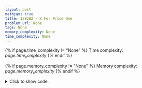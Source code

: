 ```yaml
---
layout: post
mathjax: true
title: 1282B2 - K For Price One
problem_url: None
tags: None
memory_complexity: None
time_complexity: None
---
```




{% if page.time_complexity != "None" %}
Time complexity: ${{ page.time_complexity }}$
{% endif %}

{% if page.memory_complexity != "None" %}
Memory complexity: ${{ page.memory_complexity }}$
{% endif %}

<details>
<summary>
<p style="display:inline">Click to show code.</p>
</summary>
```cpp
{% raw %}
using namespace std;
const int NMAX = 2e5 + 11;
int n, p, k, a[NMAX], dp[NMAX];
int solve(void)
{
    int ans = 0;
    dp[0] = 0;
    sort(a + 1, a + n + 1);
    for (int i = 1; i <= n; ++i)
    {
        dp[i] = a[i];
        if (i - k >= 0)
            dp[i] += dp[i - k];
        else
            dp[i] += dp[i - 1];
    }
    for (int i = 1; i <= n; ++i)
    {
        if (dp[i] <= p)
            ans = max(ans, i);
    }
    return ans;
}
int main(void)
{
    int t;
    cin >> t;
    while (t--)
    {
        cin >> n >> p >> k;
        for (int i = 1; i <= n; ++i)
            cin >> a[i];
        cout << solve() << endl;
    }
    return 0;
}

{% endraw %}
```
</details>


